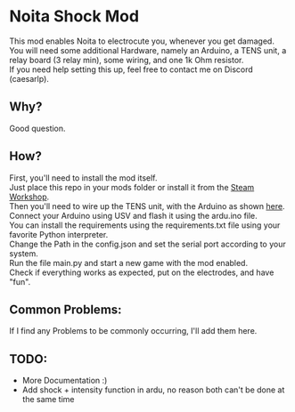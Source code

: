 # Noita Shock Mod  
This mod enables Noita to electrocute you, whenever you get damaged.  
You will need some additional Hardware, namely an Arduino, a TENS unit, a relay board (3 relay min), some wiring, and one 1k Ohm resistor.  
If you need help setting this up, feel free to contact me on Discord (caesarlp).  
  
## Why?  
Good question.  
  
## How?  
First, you'll need to install the mod itself.  
Just place this repo in your mods folder or install it from the [Steam Workshop](https://steamcommunity.com/sharedfiles/filedetails/?id=3170451933).  
Then you'll need to wire up the TENS unit, with the Arduino as shown [here](https://imgur.com/a/4pTD4HI).  
Connect your Arduino using USV and flash it using the ardu.ino file.  
You can install the requirements using the requirements.txt file using your favorite Python interpreter.  
Change the Path in the config.json and set the serial port according to your system.  
Run the file main.py and start a new game with the mod enabled.  
Check if everything works as expected, put on the electrodes, and have "fun".  
  
## Common Problems:  


If I find any Problems to be commonly occurring, I'll add them here.  

  
## TODO:  
  
- More Documentation :)  
- Add shock + intensity function in ardu, no reason both can't be done at the same time  
